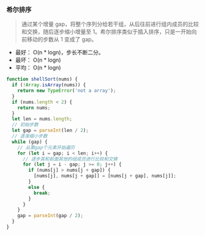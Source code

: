 ### 希尔排序
> 通过某个增量 gap，将整个序列分给若干组，从后往前进行组内成员的比较和交换，随后逐步缩小增量至 1。希尔排序类似于插入排序，只是一开始向前移动的步数从 1 变成了 gap。

- 最好： O(n * logn)，步长不断二分。
- 最坏： O(n * logn)
- 平均： O(n * logn)

``` javascript
function shellSort(nums) {
  if (!Array.isArray(nums)) {
    return new TypeError('not a array');
  }
  if (nums.length < 2) {
    return nums;
  }
  let len = nums.length;
  // 初始步数
  let gap = parseInt(len / 2);
  // 逐渐缩小步数
  while (gap) {
    // 从第gap个元素开始遍历
    for (let i = gap; i < len; i++) {
      // 逐步其和前面其他的组成员进行比较和交换
      for (let j = i - gap; j >= 0; j++) {
        if (nums[j] > nums[j + gap]) {
          [nums[j], nums[j + gap]] = [nums[j + gap], nums[j]];
        } 
        else {
          break;
        }
      }
    }
    gap = parseInt(gap / 2);
  }
}
```
